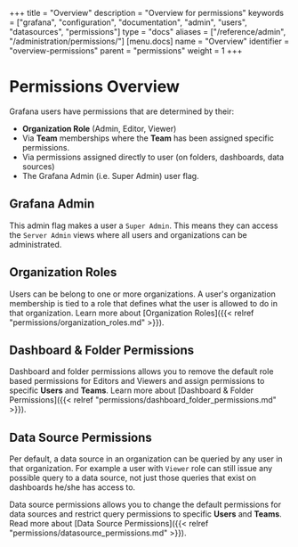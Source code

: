 +++
title = "Overview"
description = "Overview for permissions"
keywords = ["grafana", "configuration", "documentation", "admin", "users", "datasources", "permissions"]
type = "docs"
aliases = ["/reference/admin", "/administration/permissions/"]
[menu.docs]
name = "Overview"
identifier = "overview-permissions"
parent = "permissions"
weight = 1
+++

# Permissions Overview

Grafana users have permissions that are determined by their:

- **Organization Role** (Admin, Editor, Viewer)
- Via **Team** memberships where the **Team** has been assigned specific permissions.
- Via permissions assigned directly to user (on folders, dashboards, data sources)
- The Grafana Admin (i.e. Super Admin) user flag.

## Grafana Admin

This admin flag makes a user a `Super Admin`. This means they can access the `Server Admin` views where all users and organizations can be administrated.

## Organization Roles

Users can be belong to one or more organizations. A user's organization membership is tied to a role that defines what the user is allowed to do
in that organization. Learn more about [Organization Roles]({{< relref "permissions/organization_roles.md" >}}).


## Dashboard & Folder Permissions

Dashboard and folder permissions allows you to remove the default role based permissions for Editors and Viewers and assign permissions to specific **Users** and **Teams**. Learn more about [Dashboard & Folder Permissions]({{< relref "permissions/dashboard_folder_permissions.md" >}}).

## Data Source Permissions

Per default, a data source in an organization can be queried by any user in that organization. For example a user with `Viewer` role can still
issue any possible query to a data source, not just those queries that exist on dashboards he/she has access to.

Data source permissions allows you to change the default permissions for data sources and restrict query permissions to specific **Users** and **Teams**. Read more about [Data Source Permissions]({{< relref "permissions/datasource_permissions.md" >}}).
